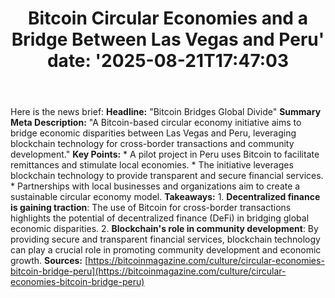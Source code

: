 ﻿---
title: "Bitcoin Circular Economies and a Bridge Between Las Vegas and Peru'
date: '2025-08-21T17:47:03"
category: "Markets"
summary: ""
slug: "bitcoin circular economies and a bridge between las vegas an"
source_urls:
  - "https://bitcoinmagazine.com/culture/circular-economies-bitcoin-bridge-peru"
seo:
  title: "Bitcoin Circular Economies and a Bridge Between Las Vegas and Peru | Hash n Hedge'
  description: '"
  keywords: ["news", "markets", "brief"]
---
Here is the news brief:  **Headline:** "Bitcoin Bridges Global Divide"  **Summary Meta Description:** "A Bitcoin-based circular economy initiative aims to bridge economic disparities between Las Vegas and Peru, leveraging blockchain technology for cross-border transactions and community development."  **Key Points:**  * A pilot project in Peru uses Bitcoin to facilitate remittances and stimulate local economies. * The initiative leverages blockchain technology to provide transparent and secure financial services. * Partnerships with local businesses and organizations aim to create a sustainable circular economy model.  **Takeaways:**  1. **Decentralized finance is gaining traction**: The use of Bitcoin for cross-border transactions highlights the potential of decentralized finance (DeFi) in bridging global economic disparities. 2. **Blockchain's role in community development**: By providing secure and transparent financial services, blockchain technology can play a crucial role in promoting community development and economic growth.  **Sources:** [https://bitcoinmagazine.com/culture/circular-economies-bitcoin-bridge-peru](https://bitcoinmagazine.com/culture/circular-economies-bitcoin-bridge-peru) 
